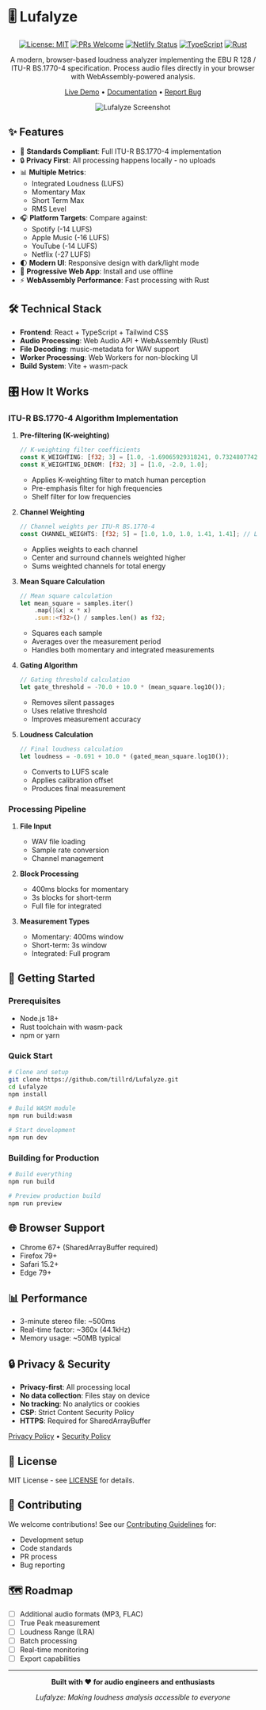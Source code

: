 # 🎚️ Lufalyze

<div align="center">

[![License: MIT](https://img.shields.io/badge/License-MIT-yellow.svg)](https://opensource.org/licenses/MIT)
[![PRs Welcome](https://img.shields.io/badge/PRs-welcome-brightgreen.svg)](http://makeapullrequest.com)
[![Netlify Status](https://api.netlify.com/api/v1/badges/0ac3ebeb-2efc-4914-8a69-b0196ed08e87/deploy-status)](https://app.netlify.com/projects/lufalyze/deploys)
[![TypeScript](https://img.shields.io/badge/TypeScript-007ACC?style=flat&logo=typescript&logoColor=white)](https://www.typescriptlang.org/)
[![Rust](https://img.shields.io/badge/Rust-000000?style=flat&logo=rust&logoColor=white)](https://www.rust-lang.org/)

A modern, browser-based loudness analyzer implementing the EBU R 128 / ITU-R BS.1770-4 specification. Process audio files directly in your browser with WebAssembly-powered analysis.

[Live Demo](https://lufalyze.com) • [Documentation](https://github.com/tillrd/Lufalyze/wiki) • [Report Bug](https://github.com/tillrd/Lufalyze/issues)

![Lufalyze Screenshot](./docs/screenshot.png)

</div>

## ✨ Features

- 🎯 **Standards Compliant**: Full ITU-R BS.1770-4 implementation
- 🔒 **Privacy First**: All processing happens locally - no uploads
- 📊 **Multiple Metrics**: 
  - Integrated Loudness (LUFS)
  - Momentary Max
  - Short Term Max
  - RMS Level
- 🎧 **Platform Targets**: Compare against:
  - Spotify (-14 LUFS)
  - Apple Music (-16 LUFS)
  - YouTube (-14 LUFS)
  - Netflix (-27 LUFS)
- 🌓 **Modern UI**: Responsive design with dark/light mode
- 📱 **Progressive Web App**: Install and use offline
- ⚡ **WebAssembly Performance**: Fast processing with Rust

## 🛠️ Technical Stack

- **Frontend**: React + TypeScript + Tailwind CSS
- **Audio Processing**: Web Audio API + WebAssembly (Rust)
- **File Decoding**: music-metadata for WAV support
- **Worker Processing**: Web Workers for non-blocking UI
- **Build System**: Vite + wasm-pack

## 🎛️ How It Works

### ITU-R BS.1770-4 Algorithm Implementation

1. **Pre-filtering (K-weighting)**
   ```rust
   // K-weighting filter coefficients
   const K_WEIGHTING: [f32; 3] = [1.0, -1.69065929318241, 0.73248077421585];
   const K_WEIGHTING_DENOM: [f32; 3] = [1.0, -2.0, 1.0];
   ```
   - Applies K-weighting filter to match human perception
   - Pre-emphasis filter for high frequencies
   - Shelf filter for low frequencies

2. **Channel Weighting**
   ```rust
   // Channel weights per ITU-R BS.1770-4
   const CHANNEL_WEIGHTS: [f32; 5] = [1.0, 1.0, 1.0, 1.41, 1.41]; // L, R, C, Ls, Rs
   ```
   - Applies weights to each channel
   - Center and surround channels weighted higher
   - Sums weighted channels for total energy

3. **Mean Square Calculation**
   ```rust
   // Mean square calculation
   let mean_square = samples.iter()
       .map(|&x| x * x)
       .sum::<f32>() / samples.len() as f32;
   ```
   - Squares each sample
   - Averages over the measurement period
   - Handles both momentary and integrated measurements

4. **Gating Algorithm**
   ```rust
   // Gating threshold calculation
   let gate_threshold = -70.0 + 10.0 * (mean_square.log10());
   ```
   - Removes silent passages
   - Uses relative threshold
   - Improves measurement accuracy

5. **Loudness Calculation**
   ```rust
   // Final loudness calculation
   let loudness = -0.691 + 10.0 * (gated_mean_square.log10());
   ```
   - Converts to LUFS scale
   - Applies calibration offset
   - Produces final measurement

### Processing Pipeline

1. **File Input**
   - WAV file loading
   - Sample rate conversion
   - Channel management

2. **Block Processing**
   - 400ms blocks for momentary
   - 3s blocks for short-term
   - Full file for integrated

3. **Measurement Types**
   - Momentary: 400ms window
   - Short-term: 3s window
   - Integrated: Full program

## 🚀 Getting Started

### Prerequisites

- Node.js 18+
- Rust toolchain with wasm-pack
- npm or yarn

### Quick Start

```bash
# Clone and setup
git clone https://github.com/tillrd/Lufalyze.git
cd Lufalyze
npm install

# Build WASM module
npm run build:wasm

# Start development
npm run dev
```

### Building for Production

```bash
# Build everything
npm run build

# Preview production build
npm run preview
```

## 🌐 Browser Support

- Chrome 67+ (SharedArrayBuffer required)
- Firefox 79+
- Safari 15.2+
- Edge 79+

## 📊 Performance

- 3-minute stereo file: ~500ms
- Real-time factor: ~360x (44.1kHz)
- Memory usage: ~50MB typical

## 🔒 Privacy & Security

- **Privacy-first**: All processing local
- **No data collection**: Files stay on device
- **No tracking**: No analytics or cookies
- **CSP**: Strict Content Security Policy
- **HTTPS**: Required for SharedArrayBuffer

[Privacy Policy](PRIVACY.md) • [Security Policy](SECURITY.md)

## 📝 License

MIT License - see [LICENSE](LICENSE) for details.

## 🤝 Contributing

We welcome contributions! See our [Contributing Guidelines](CONTRIBUTING.md) for:
- Development setup
- Code standards
- PR process
- Bug reporting

## 🗺️ Roadmap

- [ ] Additional audio formats (MP3, FLAC)
- [ ] True Peak measurement
- [ ] Loudness Range (LRA)
- [ ] Batch processing
- [ ] Real-time monitoring
- [ ] Export capabilities

---

<div align="center">

**Built with ❤️ for audio engineers and enthusiasts**

*Lufalyze: Making loudness analysis accessible to everyone*

</div> 
